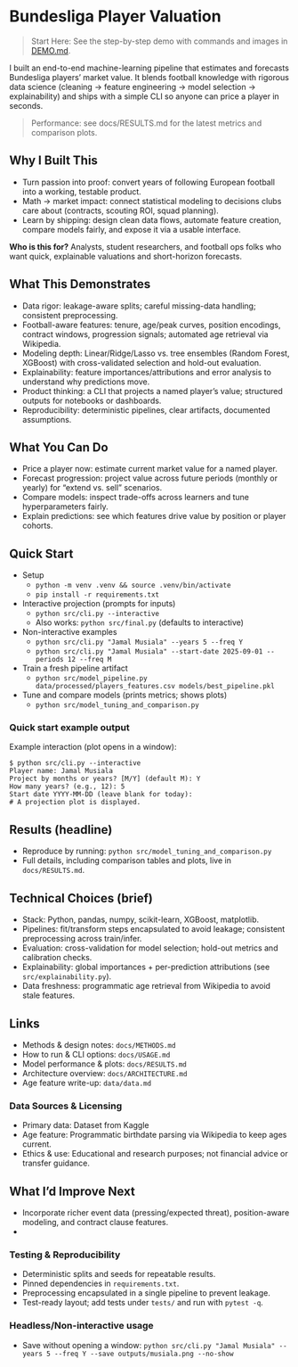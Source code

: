 # Bundesliga Player Valuation

> Start Here: See the step-by-step demo with commands and images in [DEMO.md](DEMO.md).

I built an end-to-end machine-learning pipeline that estimates and forecasts Bundesliga players’ market value. It blends football knowledge with rigorous data science (cleaning → feature engineering → model selection → explainability) and ships with a simple CLI so anyone can price a player in seconds.

> Performance: see docs/RESULTS.md for the latest metrics and comparison plots.

## Why I Built This 
- Turn passion into proof: convert years of following European football into a working, testable product.
- Math → market impact: connect statistical modeling to decisions clubs care about (contracts, scouting ROI, squad planning).
- Learn by shipping: design clean data flows, automate feature creation, compare models fairly, and expose it via a usable interface.

**Who is this for?** Analysts, student researchers, and football ops folks who want quick, explainable valuations and short-horizon forecasts.

## What This Demonstrates
- Data rigor: leakage-aware splits; careful missing-data handling; consistent preprocessing.
- Football-aware features: tenure, age/peak curves, position encodings, contract windows, progression signals; automated age retrieval via Wikipedia.
- Modeling depth: Linear/Ridge/Lasso vs. tree ensembles (Random Forest, XGBoost) with cross-validated selection and hold-out evaluation.
- Explainability: feature importances/attributions and error analysis to understand why predictions move.
- Product thinking: a CLI that projects a named player’s value; structured outputs for notebooks or dashboards.
- Reproducibility: deterministic pipelines, clear artifacts, documented assumptions.

## What You Can Do
- Price a player now: estimate current market value for a named player.
- Forecast progression: project value across future periods (monthly or yearly) for “extend vs. sell” scenarios.
- Compare models: inspect trade-offs across learners and tune hyperparameters fairly.
- Explain predictions: see which features drive value by position or player cohorts.

## Quick Start
- Setup
  - `python -m venv .venv && source .venv/bin/activate`
  - `pip install -r requirements.txt`
- Interactive projection (prompts for inputs)
  - `python src/cli.py --interactive`
  - Also works: `python src/final.py` (defaults to interactive)
- Non-interactive examples
  - `python src/cli.py "Jamal Musiala" --years 5 --freq Y`
  - `python src/cli.py "Jamal Musiala" --start-date 2025-09-01 --periods 12 --freq M`
- Train a fresh pipeline artifact
  - `python src/model_pipeline.py data/processed/players_features.csv models/best_pipeline.pkl`
- Tune and compare models (prints metrics; shows plots)
  - `python src/model_tuning_and_comparison.py`

### Quick start example output
Example interaction (plot opens in a window):
```
$ python src/cli.py --interactive
Player name: Jamal Musiala
Project by months or years? [M/Y] (default M): Y
How many years? (e.g., 12): 5
Start date YYYY-MM-DD (leave blank for today):
# A projection plot is displayed.
```

## Results (headline)
- Reproduce by running: `python src/model_tuning_and_comparison.py`
- Full details, including comparison tables and plots, live in `docs/RESULTS.md`.

## Technical Choices (brief)
- Stack: Python, pandas, numpy, scikit-learn, XGBoost, matplotlib.
- Pipelines: fit/transform steps encapsulated to avoid leakage; consistent preprocessing across train/infer.
- Evaluation: cross-validation for model selection; hold-out metrics and calibration checks.
- Explainability: global importances + per-prediction attributions (see `src/explainability.py`).
- Data freshness: programmatic age retrieval from Wikipedia to avoid stale features.

## Links
- Methods & design notes: `docs/METHODS.md`
- How to run & CLI options: `docs/USAGE.md`
- Model performance & plots: `docs/RESULTS.md`
- Architecture overview: `docs/ARCHITECTURE.md`
- Age feature write-up: `data/data.md`

### Data Sources & Licensing
- Primary data: Dataset from Kaggle
- Age feature: Programmatic birthdate parsing via Wikipedia to keep ages current.
- Ethics & use: Educational and research purposes; not financial advice or transfer guidance.

## What I’d Improve Next
- Incorporate richer event data (pressing/expected threat), position-aware modeling, and contract clause features.
-
### Testing & Reproducibility
- Deterministic splits and seeds for repeatable results.
- Pinned dependencies in `requirements.txt`.
- Preprocessing encapsulated in a single pipeline to prevent leakage.
- Test-ready layout; add tests under `tests/` and run with `pytest -q`.

### Headless/Non-interactive usage
- Save without opening a window: `python src/cli.py "Jamal Musiala" --years 5 --freq Y --save outputs/musiala.png --no-show`
